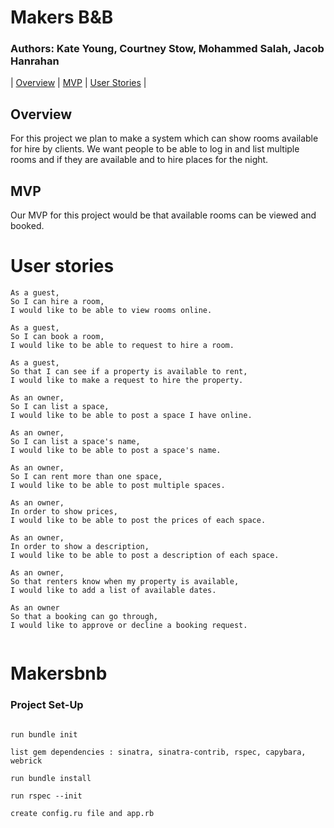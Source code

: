 # Makers B&B
### Authors: Kate Young, Courtney Stow, Mohammed Salah, Jacob Hanrahan 
 
| [Overview](#overview) | [MVP](#MVP) | [User Stories](#user_stories) | 


## <a name="verview">Overview</a>
For this project we plan to make a system which can show rooms available for hire by clients. We want people to be able to log in and list multiple rooms and if they are available and to hire places for the night.

## <a name="MVP">MVP</a>
Our MVP for this project would be that available rooms can be viewed and booked.

# <a name="user stories">User stories</a>

```
As a guest,
So I can hire a room,
I would like to be able to view rooms online.

As a guest,
So I can book a room,
I would like to be able to request to hire a room.

As a guest,
So that I can see if a property is available to rent,
I would like to make a request to hire the property.

As an owner,
So I can list a space,
I would like to be able to post a space I have online.

As an owner,
So I can list a space's name,
I would like to be able to post a space's name.

As an owner,
So I can rent more than one space,
I would like to be able to post multiple spaces.

As an owner,
In order to show prices,
I would like to be able to post the prices of each space.

As an owner,
In order to show a description,
I would like to be able to post a description of each space.

As an owner,
So that renters know when my property is available,
I would like to add a list of available dates.

As an owner
So that a booking can go through,
I would like to approve or decline a booking request. 


```


# Makersbnb

### Project Set-Up

```

run bundle init

list gem dependencies : sinatra, sinatra-contrib, rspec, capybara, webrick

run bundle install

run rspec --init

create config.ru file and app.rb 

```

